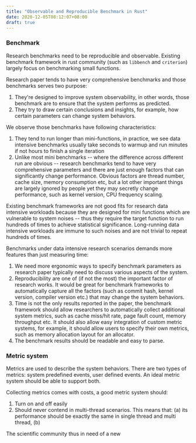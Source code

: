 ```yaml
---
title: "Observable and Reproducible Benchmark in Rust"
date: 2020-12-05T08:12:07+08:00
draft: true
---
```


### Benchmark

Research benchmarks need to be reproducible and observable. Existing benchmark framework in rust community (such as `libbench` and `criterion`) largely focus on benchmarking small functions.

Research paper tends to have very comprehensive benchmarks and those benchmarks serves two purpose:

1. They're designed to improve system observability, in other words, those benchmark are to ensure that the system performs as predicted.
2. They try to draw certain conclusions and insights, for example, how certain parameters can change system behaviors.

We observe those benchmarks have following characteristics:

1. They tend to run longer than mini-functions, in practice, we see data intensive benchmarks usually take seconds to warmup and run minutes if not hours to finish a single iteration
2. Unlike most mini benchmarks -- where the difference across different run are obvious -- research benchmarks tend to have very comprehensive parameters and there are just enough factors that can significantly change performance. Obvious factors are thread number, cache size, memory consumption etc,  but a lot other important things are largely ignored by people yet they may secretly change performance, such as kernel version, CPU frequency scaling.

Existing benchmark frameworks are not good fits for research data intensive workloads because they are designed for mini functions which are vulnerable to system noises -- thus they require the target function to run hundreds of times to achieve statistical significance. Long-running data intensive workloads are immune to such noises and are not trivial to repeat hundreds of times.

Benchmarks under data intensive research scenarios demands more features than just measuring time: 

1. We need more ergonomic ways to specify benchmark parameters as research paper typically need to discuss various aspects of the system.
2. Reproducibility are one of (if not the most) the important factor of research works. It would be great for benchmark frameworks to automatically capture all the factors (such as commit hash, kernel version, compiler version etc.) that may change the system behaviors. 
3. Time is not the only results reported in the paper, the benchmark framework should allow researchers to automatically collect additional system metrics, such as cache miss/hit rate, page fault count, memory throughput etc. It should also allow easy integration of custom metric systems, for example, it should allow users to specify their own metrics, such as memory allocation layout for an allocator.
4. The benchmark results should be readable and easy to parse.



### Metric system

Metrics are used to describe the system behaviors. There are two types of metrics: system predefined events, user defined events. An ideal metric system should be able to support both.

Collecting metrics comes with costs, a good metric system should:

1. Turn on and off easily
2. Should never contend in multi-thread scenarios. This means that: (a) its performance should be exactly the same in single thread and multi thread, (b) 



The scientific community thus in need of a new 